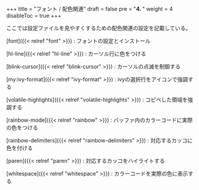 +++
title = "フォント / 配色関連"
draft = false
pre = "<b>4. </b>"
weight = 4
disableToc = true
+++

ここでは設定ファイルを見やすくするための配色関連の設定を記載している。


[font]({{< relref "font" >}})
: フォントの設定とインストール

[hl-line]({{< relref "hl-line" >}})
: カーソル行に色をつける

[blink-cursor]({{< relref "blink-cursor" >}})
: カーソルの点滅を制御する

[my:ivy-format]({{< relref "ivy-format" >}})
: ivyの選択行をアイコンで強調する

[volatile-highlights]({{< relref "volatile-highlights" >}})
: コピペした領域を強調する

[rainbow-mode]({{< relref "rainbow" >}})
: バッファ内のカラーコードに実際の色をつける

[rainbow-delimiters]({{< relref "rainbow-delimiters" >}})
: 対応するカッコに色を付ける

[paren]({{< relref "paren" >}})
: 対応するカッコをハイライトする

[whitespace]({{< relref "whitespace" >}})
: カラーコードを実際の色に表示する


